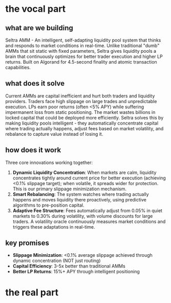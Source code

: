 # the vocal part

## what are we building
Seltra AMM - An intelligent, self-adapting liquidity pool system that thinks and responds to market conditions in real-time. Unlike traditional "dumb" AMMs that sit static with fixed parameters, Seltra gives liquidity pools a brain that continuously optimizes for better trader execution and higher LP returns. Built on Algorand for 4.5-second finality and atomic transaction capabilities.

## what does it solve
Current AMMs are capital inefficient and hurt both traders and liquidity providers. Traders face high slippage on large trades and unpredictable execution. LPs earn poor returns (often <5% APY) while suffering impermanent loss from static positioning. The market wastes billions in locked capital that could be deployed more efficiently. Seltra solves this by making liquidity pools intelligent - they automatically concentrate capital where trading actually happens, adjust fees based on market volatility, and rebalance to capture value instead of losing it.

## how does it work
Three core innovations working together:
1. **Dynamic Liquidity Concentration**: When markets are calm, liquidity concentrates tightly around current price for better execution (achieving <0.1% slippage target); when volatile, it spreads wider for protection. This is our primary slippage minimization mechanism.
2. **Smart Rebalancing**: The system watches where trading actually happens and moves liquidity there proactively, using predictive algorithms to pre-position capital.
3. **Adaptive Fee Structure**: Fees automatically adjust from 0.05% in quiet markets to 0.30% during volatility, with volume discounts for large traders. A volatility oracle continuously measures market conditions and triggers these adaptations in real-time.

## key promises
- **Slippage Minimization**: <0.1% average slippage achieved through dynamic concentration (NOT just routing)
- **Capital Efficiency**: 3-5x better than traditional AMMs
- **Better LP Returns**: 15%+ APY through intelligent positioning

# the real part